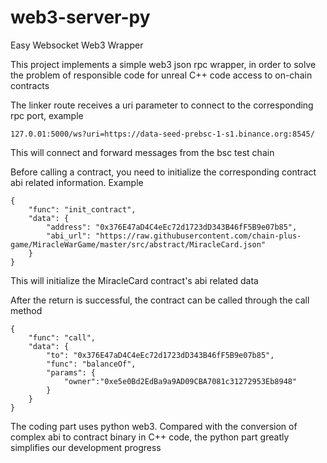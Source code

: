 # web3-server-py
Easy Websocket Web3 Wrapper

This project implements a simple web3 json rpc wrapper, in order to solve the problem of responsible code for unreal C++ code access to on-chain contracts

The linker route receives a uri parameter to connect to the corresponding rpc port, example

```
127.0.01:5000/ws?uri=https://data-seed-prebsc-1-s1.binance.org:8545/
```
This will connect and forward messages from the bsc test chain  

Before calling a contract, you need to initialize the corresponding contract abi related information. Example
```
{
    "func": "init_contract",
    "data": {
        "address": "0x376E47aD4C4eEc72d1723dD343B46fF5B9e07b85",
        "abi_url": "https://raw.githubusercontent.com/chain-plus-game/MiracleWarGame/master/src/abstract/MiracleCard.json"
    }
}
```
This will initialize the MiracleCard contract's abi related data  

After the return is successful, the contract can be called through the call method  
```
{
    "func": "call",
    "data": {
        "to": "0x376E47aD4C4eEc72d1723dD343B46fF5B9e07b85",
        "func": "balanceOf",
        "params": {
            "owner":"0xe5e0Bd2EdBa9a9AD09CBA7081c31272953Eb8948"
        }
    }
}
```
The coding part uses python web3. Compared with the conversion of complex abi to contract binary in C++ code, the python part greatly simplifies our development progress  